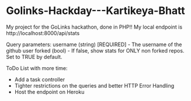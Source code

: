 # Golinks-Hackday---Kartikeya-Bhatt

My project for the GoLinks hackathon, done in PHP!!
My local endpoint is
http://localhost:8000/api/stats

Query parameters:
username (string) [REQUIRED] - The username of the github user
forked (bool) - If false, show stats for ONLY non forked repos. Set to TRUE by default.

ToDo List with more time:
- Add a task controller 
- Tighter restrictions on the queries and better HTTP Error Handling
- Host the endpoint on Heroku 
